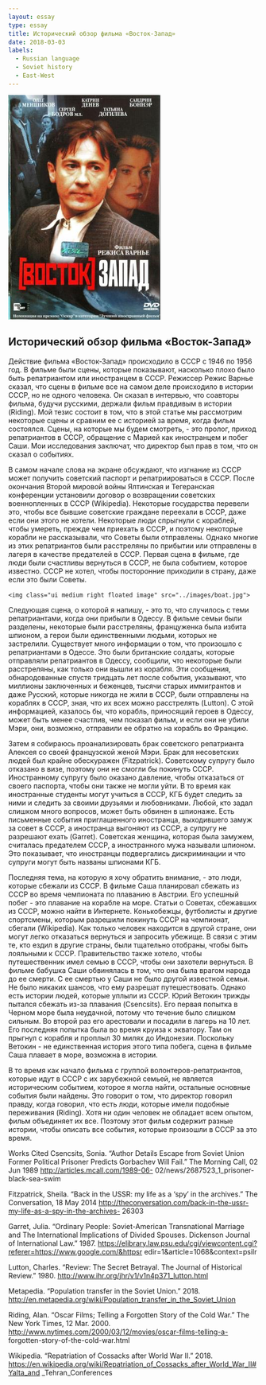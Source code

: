```yaml
---
layout: essay
type: essay
title: Исторический обзор фильма «Восток-Запад»
date: 2018-03-03
labels:
  - Russian language
  - Soviet history
  - East-West
---
```


<img class="ui medium left floated image" src="../images/east-west.jpg">


## Исторический обзор фильма «Восток-Запад»

Действие фильма «Восток-Запад» происходило в СССР с 1946 по 1956 год. В фильме были сцены, которые показывают, насколько плохо было быть репатриантом или иностранцем в СССР. Режиссер Режис Варнье сказал, что сцены в фильме все на самом деле происходило в истории СССР, но не одного человека. Он сказал в интервью, что соавторы фильма, будучи русскими, держали фильм правдивым в истории (Riding). Мой тезис состоит в том, что в этой статье мы рассмотрим некоторые сцены и сравним ее с историей за время, когда фильм состоялся. Сцены, на которые мы будем смотреть, - это пролог, приход репатриантов в СССР, обращение с Марией как иностранцем и побег Саши. Мои исследования заключат, что директор был прав в том, что он сказал о событиях.
	
В самом начале слова на экране обсуждают, что изгнание из СССР может получить советский паспорт и репатриироваться в СССР. После окончания Второй мировой войны Ялтинская и Тегеранская конференции установили договор о возвращении советских военнопленных в CCCP (Wikipedia). Некоторые государства перевели это, чтобы все бывшие советские граждане переехали в СССР, даже если они этого не хотели. Некоторые люди спрыгнули с кораблей, чтобы умереть, прежде чем приехать в СССР, и поэтому некоторые корабли не рассказывали, что Советы были отправлены. Однако многие из этих репатриантов были расстреляны по прибытии или отправлены в лагеря в качестве предателей в СССР.  Первая сцена в фильме, где люди были счастливы вернуться в СССР, не была событием, которое известно. СССР не хотел, чтобы посторонние приходили в страну, даже если это были Советы. 
	
	<img class="ui medium right floated image" src="../images/boat.jpg">
	
Следующая сцена, о которой я напишу, - это то, что случилось с теми репатриантами, когда они прибыли в Одессу. В фильме семьи были разделены, некоторые были расстреляны, француженка была избита шпионом, а герои были единственными людьми, которых не застрелили. Существует много информации о том, что произошло с репатриантами в Одессе. Это были британские солдаты, которые отправляли репатриантов в Одессу, сообщили, что некоторые были расстреляны, как только они вышли из корабля. Эти сообщения, обнародованные спустя тридцать лет после события, указывают, что миллионы заключенных и беженцев, тысячи старых иммигрантов и даже Русский, которые никогда не жили в СССР, были отправлены на кораблях в СССР, зная, что их всех можно расстрелять (Lutton). С этой информацией, казалось бы, что корабль, приносящий героев в Одессу, может быть менее счастлив, чем показал фильм, и если они не убили Мэри, они, возможно, отправили ее обратно на корабль во Францию.
	
Затем я собираюсь проанализировать брак советского репатрианта Алексея со своей французской женой Мэри. Брак для несоветских людей был крайне обескуражен (Fitzpatrick). Советскому супругу было отказано в визе, поэтому они не смогли бы покинуть СССР. Иностранному супругу было оказано давление, чтобы отказаться от своего паспорта, чтобы они также не могли уйти. В то время как иностранные студенты могут учиться в СССР, КГБ будет следить за ними и следить за своими друзьями и любовниками. Любой, кто задал слишком много вопросов, может быть обвинен в шпионаже. Есть письменные события приглашенного иностранца, выходившего замуж за совет в СССР, а иностранца выгоняют из СССР, а супругу не разрешают ехать (Garret). Советская женщина, которая была замужем, считалась предателем СССР, а иностранного мужа называли шпионом. Это показывает, что иностранцы подвергались дискриминации и что супруги могут быть названы шпионами КГБ.
	
Последняя тема, на которую я хочу обратить внимание, - это люди, которые сбежали из СССР. В фильме Саша планировал сбежать из СССР во время чемпионата по плаванию в Австрии. Его успешный побег - это плавание на корабле на море. Статьи о Советах, сбежавших из СССР, можно найти в Интернете. Конькобежцы, футболисты и другие спортсмены, которым разрешили покинуть СССР на чемпионат, сбегали (Wikipedia). Как только человек находится в другой стране, они могут легко отказаться вернуться и запросить убежище. В связи с этим те, кто ездил в другие страны, были тщательно отобраны, чтобы быть лояльными к СССР. Правительство также хотело, чтобы путешественник имел семью в СССР, чтобы они захотели вернуться. В фильме бабушка Саши обвинялась в том, что она была врагом народа до ее смерти. С ее смертью у Саши не было другой известной семьи. Не было никаких шансов, что ему разрешат путешествовать. Однако есть истории людей, которые уплыли из СССР. Юрий Ветокин трижды пытался сбежать из-за плавания (Csencsits). Его первая попытка в Черном море была неудачной, потому что течение было слишком сильным. Во второй раз его арестовали и посадили в лагерь на 10 лет. Его последняя попытка была во время круиза к экватору. Там он прыгнул с корабля и проплыл 30 милях до Индонезии. Поскольку Ветокин - не единственная история этого типа побега, сцена в фильме Саша плавает в море, возможна в истории.
	
В то время как начало фильма с группой волонтеров-репатриантов, которые идут в СССР с их зарубежной семьей, не является историческим событием, которое я могла найти, остальные основные события были найдены. Это говорит о том, что директор говорил правду, когда говорил, что есть люди, которые имели подобные переживания (Riding). Хотя ни один человек не обладает всем опытом, фильм объединяет их все. Поэтому этот фильм содержит разные истории, чтобы описать все события, которые произошли в СССР за это время.














Works Cited
Csencsits, Sonia. “Author Details Escape from Soviet Union Former Political Prisoner Predicts 
	Gorbachev Will Fail.” The Morning Call, 02 Jun 1989 http://articles.mcall.com/1989-06-
	02/news/2687523_1_prisoner-black-sea-swim
	
Fitzpatrick, Sheila. “Back in the USSR: my life as a ‘spy’ in the archives.” The Conversation, 18 
	May 2014 http://theconversation.com/back-in-the-ussr-my-life-as-a-spy-in-the-archives-	26303
	
Garret, Julia. “Ordinary People: Soviet-American Transnational Marriage and The International 
	Implications of Divided Spouses. Dickenson Journal of International Law.”  1987. 
	https://elibrary.law.psu.edu/cgi/viewcontent.cgi?referer=https://www.google.com/&httpsr
	edir=1&article=1068&context=psilr
	
Lutton, Charles. “Review: The Secret Betrayal. The Journal of Historical Review.” 1980. 
	http://www.ihr.org/jhr/v1/v1n4p371_lutton.html
	
Metapedia. “Population transfer in the Soviet Union.” 2018.
 http://en.metapedia.org/wiki/Population_transfer_in_the_Soviet_Union
 
Riding, Alan. “Oscar Films; Telling a Forgotten Story of the Cold War.” The New York Times, 
	12 Mar. 2000. http://www.nytimes.com/2000/03/12/movies/oscar-films-telling-a-	forgotten-story-of-the-cold-war.html
	
Wikipedia. “Repatriation of Cossacks after World War II.” 2018. 
	https://en.wikipedia.org/wiki/Repatriation_of_Cossacks_after_World_War_II#Yalta_and
	_Tehran_Conferences

